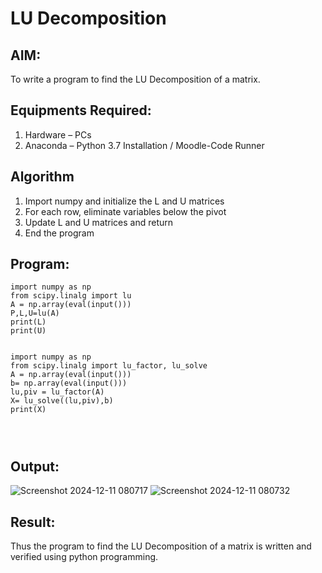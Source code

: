 # LU Decomposition 

## AIM:
To write a program to find the LU Decomposition of a matrix.

## Equipments Required:
1. Hardware – PCs
2. Anaconda – Python 3.7 Installation / Moodle-Code Runner

## Algorithm
1. Import numpy and initialize the L and U matrices
2. For each row, eliminate variables below the pivot
3. Update L and U matrices and return
4. End the program

## Program:


```
import numpy as np
from scipy.linalg import lu
A = np.array(eval(input()))
P,L,U=lu(A)
print(L)
print(U)


import numpy as np
from scipy.linalg import lu_factor, lu_solve
A = np.array(eval(input()))
b= np.array(eval(input()))
lu,piv = lu_factor(A)
X= lu_solve((lu,piv),b)
print(X)




```

## Output:

![Screenshot 2024-12-11 080717](https://github.com/user-attachments/assets/43b124e8-f647-47c1-97a0-c1d2d1baaac0)
![Screenshot 2024-12-11 080732](https://github.com/user-attachments/assets/bcb5d4a2-4d74-4005-869b-92db4bc1c717)



## Result:
Thus the program to find the LU Decomposition of a matrix is written and verified using python programming.

